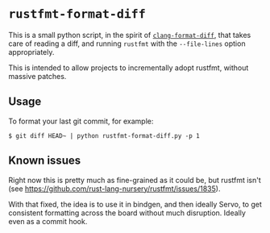 # `rustfmt-format-diff`

This is a small python script, in the spirit of
[`clang-format-diff`][clang-format-diff], that takes care of reading a diff, and
running `rustfmt` with the `--file-lines` option appropriately.

This is intended to allow projects to incrementally adopt rustfmt, without
massive patches.

## Usage

To format your last git commit, for example:

```
$ git diff HEAD~ | python rustfmt-format-diff.py -p 1
```

## Known issues

Right now this is pretty much as fine-grained as it could be, but rustfmt isn't
(see <https://github.com/rust-lang-nursery/rustfmt/issues/1835>).

With that fixed, the idea is to use it in bindgen, and then ideally Servo, to
get consistent formatting across the board without much disruption. Ideally even
as a commit hook.

[clang-format-diff]: https://clang.llvm.org/docs/ClangFormat.html#script-for-patch-reformatting
